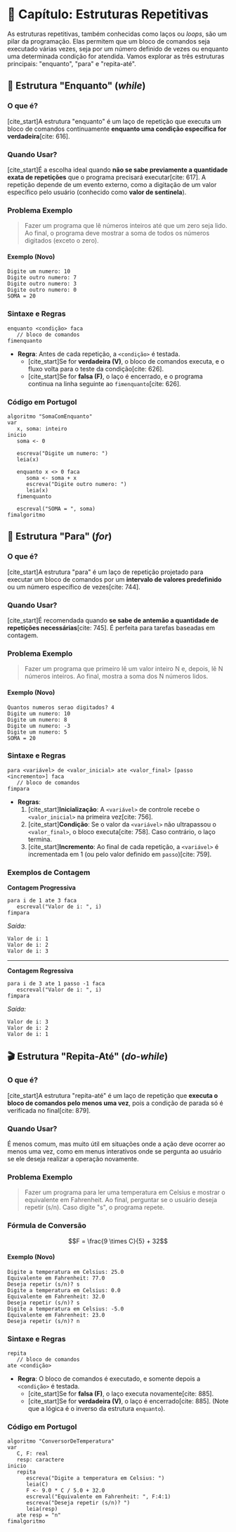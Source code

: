 # 🔄 Capítulo: Estruturas Repetitivas

As estruturas repetitivas, também conhecidas como laços ou *loops*, são um pilar da programação. Elas permitem que um bloco de comandos seja executado várias vezes, seja por um número definido de vezes ou enquanto uma determinada condição for atendida. Vamos explorar as três estruturas principais: "enquanto", "para" e "repita-até".

## 🔁 Estrutura "Enquanto" (*while*)

### O que é?

[cite\_start]A estrutura "enquanto" é um laço de repetição que executa um bloco de comandos continuamente **enquanto uma condição específica for verdadeira**[cite: 616].

### Quando Usar?

[cite\_start]É a escolha ideal quando **não se sabe previamente a quantidade exata de repetições** que o programa precisará executar[cite: 617]. A repetição depende de um evento externo, como a digitação de um valor específico pelo usuário (conhecido como **valor de sentinela**).

### Problema Exemplo

> Fazer um programa que lê números inteiros até que um zero seja lido. Ao final, o programa deve mostrar a soma de todos os números digitados (exceto o zero).

#### Exemplo (Novo)

```
Digite um numero: 10
Digite outro numero: 7
Digite outro numero: 3
Digite outro numero: 0
SOMA = 20
```

### Sintaxe e Regras

```portugol
enquanto <condição> faca
   // bloco de comandos
fimenquanto
```

* **Regra**: Antes de cada repetição, a `<condição>` é testada.
    * [cite\_start]Se for **verdadeira (V)**, o bloco de comandos executa, e o fluxo volta para o teste da condição[cite: 626].
    * [cite\_start]Se for **falsa (F)**, o laço é encerrado, e o programa continua na linha seguinte ao `fimenquanto`[cite: 626].

### Código em Portugol

```portugol
algoritmo "SomaComEnquanto"
var
   x, soma: inteiro
inicio
   soma <- 0

   escreva("Digite um numero: ")
   leia(x)

   enquanto x <> 0 faca
      soma <- soma + x
      escreva("Digite outro numero: ")
      leia(x)
   fimenquanto

   escreval("SOMA = ", soma)
fimalgoritmo
```

## 🔢 Estrutura "Para" (*for*)

### O que é?

[cite\_start]A estrutura "para" é um laço de repetição projetado para executar um bloco de comandos por um **intervalo de valores predefinido** ou um número específico de vezes[cite: 744].

### Quando Usar?

[cite\_start]É recomendada quando **se sabe de antemão a quantidade de repetições necessárias**[cite: 745]. É perfeita para tarefas baseadas em contagem.

### Problema Exemplo

> Fazer um programa que primeiro lê um valor inteiro N e, depois, lê N números inteiros. Ao final, mostra a soma dos N números lidos.

#### Exemplo (Novo)

```
Quantos numeros serao digitados? 4
Digite um numero: 10
Digite um numero: 8
Digite um numero: -3
Digite um numero: 5
SOMA = 20
```

### Sintaxe e Regras

```portugol
para <variável> de <valor_inicial> ate <valor_final> [passo <incremento>] faca
   // bloco de comandos
fimpara
```

* **Regras**:
    1.  [cite\_start]**Inicialização**: A `<variável>` de controle recebe o `<valor_inicial>` na primeira vez[cite: 756].
    2.  [cite\_start]**Condição**: Se o valor da `<variável>` não ultrapassou o `<valor_final>`, o bloco executa[cite: 758]. Caso contrário, o laço termina.
    3.  [cite\_start]**Incremento**: Ao final de cada repetição, a `<variável>` é incrementada em 1 (ou pelo valor definido em `passo`)[cite: 759].

### Exemplos de Contagem

**Contagem Progressiva**

```portugol
para i de 1 ate 3 faca
   escreval("Valor de i: ", i)
fimpara
```

*Saída:*

```
Valor de i: 1
Valor de i: 2
Valor de i: 3
```

-----

**Contagem Regressiva**

```portugol
para i de 3 ate 1 passo -1 faca
   escreval("Valor de i: ", i)
fimpara
```

*Saída:*

```
Valor de i: 3
Valor de i: 2
Valor de i: 1
```

## 🎬 Estrutura "Repita-Até" (*do-while*)

### O que é?

[cite\_start]A estrutura "repita-até" é um laço de repetição que **executa o bloco de comandos pelo menos uma vez**, pois a condição de parada só é verificada no final[cite: 879].

### Quando Usar?

É menos comum, mas muito útil em situações onde a ação deve ocorrer ao menos uma vez, como em menus interativos onde se pergunta ao usuário se ele deseja realizar a operação novamente.

### Problema Exemplo

> Fazer um programa para ler uma temperatura em Celsius e mostrar o equivalente em Fahrenheit. Ao final, perguntar se o usuário deseja repetir (s/n). Caso digite "s", o programa repete.

### Fórmula de Conversão

$$F = \frac{9 \times C}{5} + 32$$

#### Exemplo (Novo)

```
Digite a temperatura em Celsius: 25.0
Equivalente em Fahrenheit: 77.0
Deseja repetir (s/n)? s
Digite a temperatura em Celsius: 0.0
Equivalente em Fahrenheit: 32.0
Deseja repetir (s/n)? s
Digite a temperatura em Celsius: -5.0
Equivalente em Fahrenheit: 23.0
Deseja repetir (s/n)? n
```

### Sintaxe e Regras

```portugol
repita
   // bloco de comandos
ate <condição>
```

* **Regra**: O bloco de comandos é executado, e somente depois a `<condição>` é testada.
    * [cite\_start]Se for **falsa (F)**, o laço executa novamente[cite: 885].
    * [cite\_start]Se for **verdadeira (V)**, o laço é encerrado[cite: 885]. (Note que a lógica é o inverso da estrutura `enquanto`).

### Código em Portugol

```portugol
algoritmo "ConversorDeTemperatura"
var
   C, F: real
   resp: caractere
inicio
   repita
      escreva("Digite a temperatura em Celsius: ")
      leia(C)
      F <- 9.0 * C / 5.0 + 32.0
      escreval("Equivalente em Fahrenheit: ", F:4:1)
      escreva("Deseja repetir (s/n)? ")
      leia(resp)
   ate resp = "n"
fimalgoritmo
```